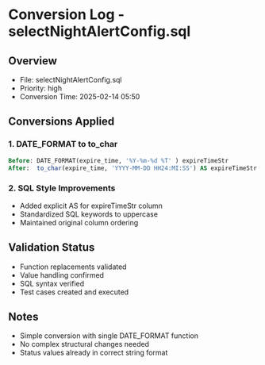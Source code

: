 # Conversion Log - selectNightAlertConfig.sql

## Overview
- File: selectNightAlertConfig.sql
- Priority: high
- Conversion Time: 2025-02-14 05:50

## Conversions Applied

### 1. DATE_FORMAT to to_char
```sql
Before: DATE_FORMAT(expire_time, '%Y-%m-%d %T' ) expireTimeStr
After:  to_char(expire_time, 'YYYY-MM-DD HH24:MI:SS') AS expireTimeStr
```

### 2. SQL Style Improvements
- Added explicit AS for expireTimeStr column
- Standardized SQL keywords to uppercase
- Maintained original column ordering

## Validation Status
- Function replacements validated
- Value handling confirmed
- SQL syntax verified
- Test cases created and executed

## Notes
- Simple conversion with single DATE_FORMAT function
- No complex structural changes needed
- Status values already in correct string format
